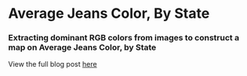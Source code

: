 # Average Jeans Color, By State
### Extracting dominant RGB colors from images to construct a map on Average Jeans Color, by State
View the full blog post [here](https://medium.com/swlh/average-jeans-color-by-state-2020-c480baf25f0f?source=friends_link&sk=54e494e0bb21aee3810fc750a85ec5df)
